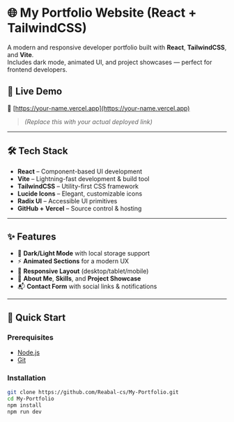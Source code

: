 # 🌐 My Portfolio Website (React + TailwindCSS)

A modern and responsive developer portfolio built with **React**, **TailwindCSS**, and **Vite**.  
Includes dark mode, animated UI, and project showcases — perfect for frontend developers.

## 🚀 Live Demo

🔗 [https://your-name.vercel.app](https://your-name.vercel.app)  
> *(Replace this with your actual deployed link)*

---

## 🛠 Tech Stack

- **React** – Component-based UI development  
- **Vite** – Lightning-fast development & build tool  
- **TailwindCSS** – Utility-first CSS framework  
- **Lucide Icons** – Elegant, customizable icons  
- **Radix UI** – Accessible UI primitives  
- **GitHub + Vercel** – Source control & hosting

---

## ✨ Features

- 🌙 **Dark/Light Mode** with local storage support  
- ⚡ **Animated Sections** for a modern UX  
- 📱 **Responsive Layout** (desktop/tablet/mobile)  
- 🧠 **About Me**, **Skills**, and **Project Showcase**  
- 📬 **Contact Form** with social links & notifications  

---

## 🚀 Quick Start

### Prerequisites

- [Node.js](https://nodejs.org/)
- [Git](https://git-scm.com/)

### Installation

```bash
git clone https://github.com/Reabal-cs/My-Portfolio.git
cd My-Portfolio
npm install
npm run dev
